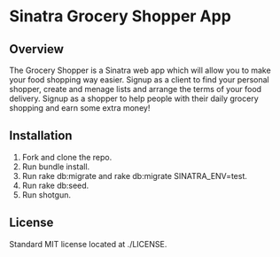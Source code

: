 # Sinatra Grocery Shopper App

## Overview

The Grocery Shopper is a Sinatra web app which will allow you to make your food shopping way easier.
Signup as a client to find your personal shopper, create and menage lists and  arrange the terms of your food delivery.
Signup as a shopper to help people with their daily grocery shopping and earn some extra money!

## Installation

1. Fork and clone the repo.
2. Run bundle install.
3. Run rake db:migrate and rake db:migrate SINATRA_ENV=test.
4. Run rake db:seed.
5. Run shotgun.

## License

Standard MIT license located at ./LICENSE.
